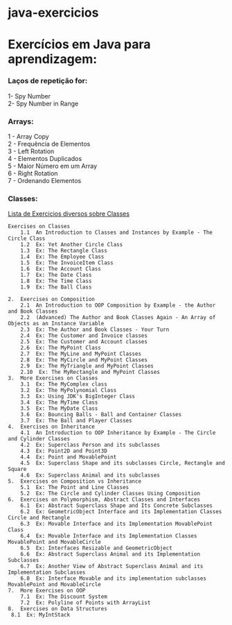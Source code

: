 # java-exercicios
<h1>Exercícios em Java para aprendizagem:</h1>

<h3>Laços de repetição for:</h3>
    1- Spy Number
    <br>
    2- Spy Number in Range

<h3>Arrays:</h3>
    1 - Array Copy
<br>2 - Frequência de Elementos
<br>3 - Left Rotation
<br>4 - Elementos Duplicados
<br>5 - Maior Número em um Array
<br>6 - Right Rotation
<br>7 - Ordenando Elementos

<h3>Classes:</h3>
<a href="https://www3.ntu.edu.sg/home/ehchua/programming/java/j3f_oopexercises.html#zz-1.7">Lista de Exercicios diversos sobre Classes</a>

    Exercises on Classes
        1.1  An Introduction to Classes and Instances by Example - The Circle Class
        1.2  Ex: Yet Another Circle Class
        1.3  Ex: The Rectangle Class
        1.4  Ex: The Employee Class
        1.5  Ex: The InvoiceItem Class
        1.6  Ex: The Account Class
        1.7  Ex: The Date Class
        1.8  Ex: The Time Class
        1.9  Ex: The Ball Class
    
    2.  Exercises on Composition
        2.1  An Introduction to OOP Composition by Example - the Author and Book Classes
        2.2  (Advanced) The Author and Book Classes Again - An Array of Objects as an Instance Variable
        2.3  Ex: The Author and Book Classes - Your Turn
        2.4  Ex: The Customer and Invoice classes
        2.5  Ex: The Customer and Account classes
        2.6  Ex: The MyPoint Class
        2.7  Ex: The MyLine and MyPoint Classes
        2.8  Ex: The MyCircle and MyPoint Classes
        2.9  Ex: The MyTriangle and MyPoint Classes
        2.10  Ex: The MyRectangle and MyPoint Classes
    3.  More Exercises on Classes
        3.1  Ex: The MyComplex class
        3.2  Ex: The MyPolynomial Class
        3.3  Ex: Using JDK's BigInteger Class
        3.4  Ex: The MyTime Class
        3.5  Ex: The MyDate Class
        3.6  Ex: Bouncing Balls - Ball and Container Classes
        3.7  Ex: The Ball and Player Classes
    4.  Exercises on Inheritance
        4.1  An Introduction to OOP Inheritance by Example - The Circle and Cylinder Classes
        4.2  Ex: Superclass Person and its subclasses
        4.3  Ex: Point2D and Point3D
        4.4  Ex: Point and MovablePoint
        4.5  Ex: Superclass Shape and its subclasses Circle, Rectangle and Square
        4.6  Ex: Superclass Animal and its subclasses
    5.  Exercises on Composition vs Inheritance
        5.1  Ex: The Point and Line Classes
        5.2  Ex: The Circle and Cylinder Classes Using Composition
    6.  Exercises on Polymorphism, Abstract Classes and Interfaces
        6.1  Ex: Abstract Superclass Shape and Its Concrete Subclasses
        6.2  Ex: GeometricObject Interface and its Implementation Classes Circle and Rectangle
        6.3  Ex: Movable Interface and its Implementation MovablePoint Class
        6.4  Ex: Movable Interface and its Implementation Classes MovablePoint and MovableCircle
        6.5  Ex: Interfaces Resizable and GeometricObject
        6.6  Ex: Abstract Superclass Animal and its Implementation Subclasses
        6.7  Ex: Another View of Abstract Superclass Animal and its Implementation Subclasses
        6.8  Ex: Interface Movable and its implementation subclasses MovablePoint and MovableCircle
    7.  More Exercises on OOP
        7.1  Ex: The Discount System
        7.2  Ex: Polyline of Points with ArrayList
    8.  Exercises on Data Structures
     8.1  Ex: MyIntStack



